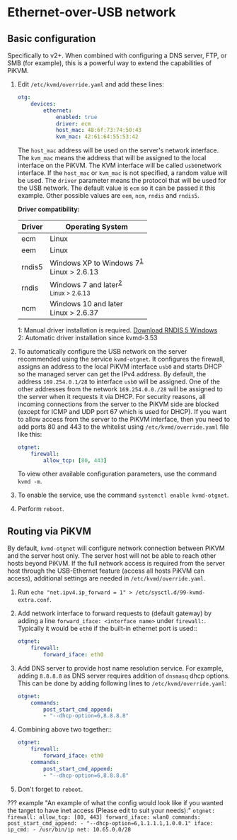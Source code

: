 # Ethernet-over-USB network

## Basic configuration

Specifically to v2+. When combined with configuring a DNS server, FTP, or SMB (for example), this is a powerful way to extend the capabilities of PiKVM.

1. Edit `/etc/kvmd/override.yaml` and add these lines:

    ``` yaml
    otg:
        devices:
            ethernet:
                enabled: true
                driver: ecm
                host_mac: 48:6f:73:74:50:43
                kvm_mac: 42:61:64:55:53:42
    ```

    The `host_mac` address will be used on the server's network interface. The `kvm_mac` means the address that will be assigned to the local interface on the PiKVM. The KVM interface will be called `usb0`network interface. If the `host_mac` or `kvm_mac` is not specified, a random value will be used. The `driver` parameter means the protocol that will be used for the USB network. The default value is `ecm` so it can be passed it this example. Other possible values are `eem`, `ncm`, `rndis` and `rndis5`.

    **Driver compatibility:**

    | Driver | Operating System|
    |--------|-------|
    | ecm    | Linux |
    | eem    | Linux |
    | rndis5 | Windows XP to Windows 7<sup>[1](#rndis5)</sup><br>Linux > 2.6.13 |
    | rndis  | Windows 7 and later<sup>[2](#rndis)<br>Linux > 2.6.13 |
    | ncm    | Windows 10 and later<br>Linux > 2.6.37 |

    <a name="rndis5">1</a>: Manual driver installation is required. [Download RNDIS 5 Windows](driver/win/pikvm-rndis5.inf)<br>
    <a name="rndis">2</a>: Automatic driver installation since kvmd-3.53

2. To automatically configure the USB network on the server recommended using the service `kvmd-otgnet`. It configures the firewall, assigns an address to the local PiKVM interface `usb0` and starts DHCP so the managed server can get the IPv4 address. By default, the address `169.254.0.1/28` to interface `usb0` will be assigned. One of the other addresses from the network `169.254.0.0./28` will be assigned to the server when it requests it via DHCP. For security reasons, all incoming connections from the server to the PiKVM side are blocked (except for ICMP and UDP port 67 which is used for DHCP). If you want to allow access from the server to the PiKVM interface, then you need to add ports 80 and 443 to the whitelist using `/etc/kvmd/override.yaml` file like this:

    ```yaml
    otgnet:
        firewall:
            allow_tcp: [80, 443]
    ```

    To view other available configuration parameters, use the command `kvmd -m`.

3. To enable the service, use the command `systemctl enable kvmd-otgnet`.

4. Perform `reboot`.


## Routing via PiKVM

By default, `kvmd-otgnet` will configure network connection between PiKVM and the server host only. The server host will not be able to reach other hosts beyond PiKVM. If the full network access is required from the server host through the USB-Ethernet feature (access all hosts PiKVM can access), additional settings are needed in `/etc/kvmd/override.yaml`.

1. Run `echo "net.ipv4.ip_forward = 1" > /etc/sysctl.d/99-kvmd-extra.conf`.

2. Add network interface to forward requests to (default gateway) by adding a line `forward_iface: <interface name>` under `firewall:`. Typically it would be `eth0` if the built-in ethernet port is used::

    ```yaml
    otgnet:
        firewall:
            forward_iface: eth0
    ```

3. Add DNS server to provide host name resolution service. For example, adding `8.8.8.8` as DNS server requires addition of `dnsmasq` dhcp options. This can be done by adding following lines to `/etc/kvmd/override.yaml`:

    ```yaml
    otgnet:
        commands:
            post_start_cmd_append:
            - "--dhcp-option=6,8.8.8.8"
    ```

4. Combining above two together::

    ```yaml
    otgnet:
        firewall:
            forward_iface: eth0
        commands:
            post_start_cmd_append:
            - "--dhcp-option=6,8.8.8.8"
    ```

5. Don't forget to `reboot`.
    
??? example "An example of what the config would look like if you wanted the target to have inet access (Please edit to suit your needs):"
    ```
    otgnet:
        firewall:
            allow_tcp: [80, 443]
            forward_iface: wlan0
        commands:
            post_start_cmd_append:
                - "--dhcp-option=6,1.1.1.1,1.0.0.1"
        iface:
            ip_cmd:
                - /usr/bin/ip
            net: 10.65.0.0/28
    ```
